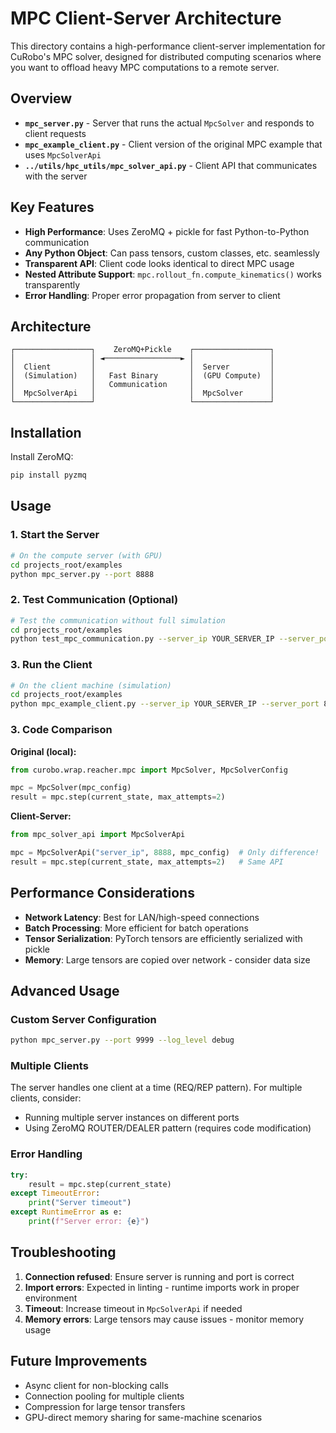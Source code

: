 # MPC Client-Server Architecture

This directory contains a high-performance client-server implementation for CuRobo's MPC solver, designed for distributed computing scenarios where you want to offload heavy MPC computations to a remote server.

## Overview

- **`mpc_server.py`** - Server that runs the actual `MpcSolver` and responds to client requests
- **`mpc_example_client.py`** - Client version of the original MPC example that uses `MpcSolverApi`
- **`../utils/hpc_utils/mpc_solver_api.py`** - Client API that communicates with the server

## Key Features

- **High Performance**: Uses ZeroMQ + pickle for fast Python-to-Python communication
- **Any Python Object**: Can pass tensors, custom classes, etc. seamlessly  
- **Transparent API**: Client code looks identical to direct MPC usage
- **Nested Attribute Support**: `mpc.rollout_fn.compute_kinematics()` works transparently
- **Error Handling**: Proper error propagation from server to client

## Architecture

```
┌─────────────────┐    ZeroMQ+Pickle    ┌─────────────────┐
│                 │ ◄─────────────────► │                 │
│  Client         │                     │  Server         │
│  (Simulation)   │   Fast Binary       │  (GPU Compute)  │
│                 │   Communication     │                 │
│  MpcSolverApi   │                     │  MpcSolver      │
└─────────────────┘                     └─────────────────┘
```

## Installation

Install ZeroMQ:
```bash
pip install pyzmq
```

## Usage

### 1. Start the Server

```bash
# On the compute server (with GPU)
cd projects_root/examples
python mpc_server.py --port 8888
```

### 2. Test Communication (Optional)

```bash
# Test the communication without full simulation
cd projects_root/examples
python test_mpc_communication.py --server_ip YOUR_SERVER_IP --server_port 8888
```

### 3. Run the Client

```bash
# On the client machine (simulation)
cd projects_root/examples  
python mpc_example_client.py --server_ip YOUR_SERVER_IP --server_port 8888
```

### 3. Code Comparison

**Original (local):**
```python
from curobo.wrap.reacher.mpc import MpcSolver, MpcSolverConfig

mpc = MpcSolver(mpc_config)
result = mpc.step(current_state, max_attempts=2)
```

**Client-Server:**
```python
from mpc_solver_api import MpcSolverApi

mpc = MpcSolverApi("server_ip", 8888, mpc_config)  # Only difference!
result = mpc.step(current_state, max_attempts=2)   # Same API
```

## Performance Considerations

- **Network Latency**: Best for LAN/high-speed connections
- **Batch Processing**: More efficient for batch operations
- **Tensor Serialization**: PyTorch tensors are efficiently serialized with pickle
- **Memory**: Large tensors are copied over network - consider data size

## Advanced Usage

### Custom Server Configuration

```bash
python mpc_server.py --port 9999 --log_level debug
```

### Multiple Clients

The server handles one client at a time (REQ/REP pattern). For multiple clients, consider:
- Running multiple server instances on different ports
- Using ZeroMQ ROUTER/DEALER pattern (requires code modification)

### Error Handling

```python
try:
    result = mpc.step(current_state)
except TimeoutError:
    print("Server timeout")
except RuntimeError as e:
    print(f"Server error: {e}")
```

## Troubleshooting

1. **Connection refused**: Ensure server is running and port is correct
2. **Import errors**: Expected in linting - runtime imports work in proper environment
3. **Timeout**: Increase timeout in `MpcSolverApi` if needed
4. **Memory errors**: Large tensors may cause issues - monitor memory usage

## Future Improvements

- Async client for non-blocking calls
- Connection pooling for multiple clients
- Compression for large tensor transfers
- GPU-direct memory sharing for same-machine scenarios 